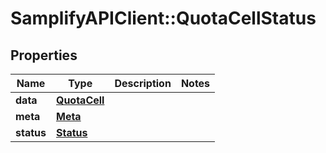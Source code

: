 # SamplifyAPIClient::QuotaCellStatus

## Properties
Name | Type | Description | Notes
------------ | ------------- | ------------- | -------------
**data** | [**QuotaCell**](QuotaCell.md) |  | 
**meta** | [**Meta**](Meta.md) |  | 
**status** | [**Status**](Status.md) |  | 



